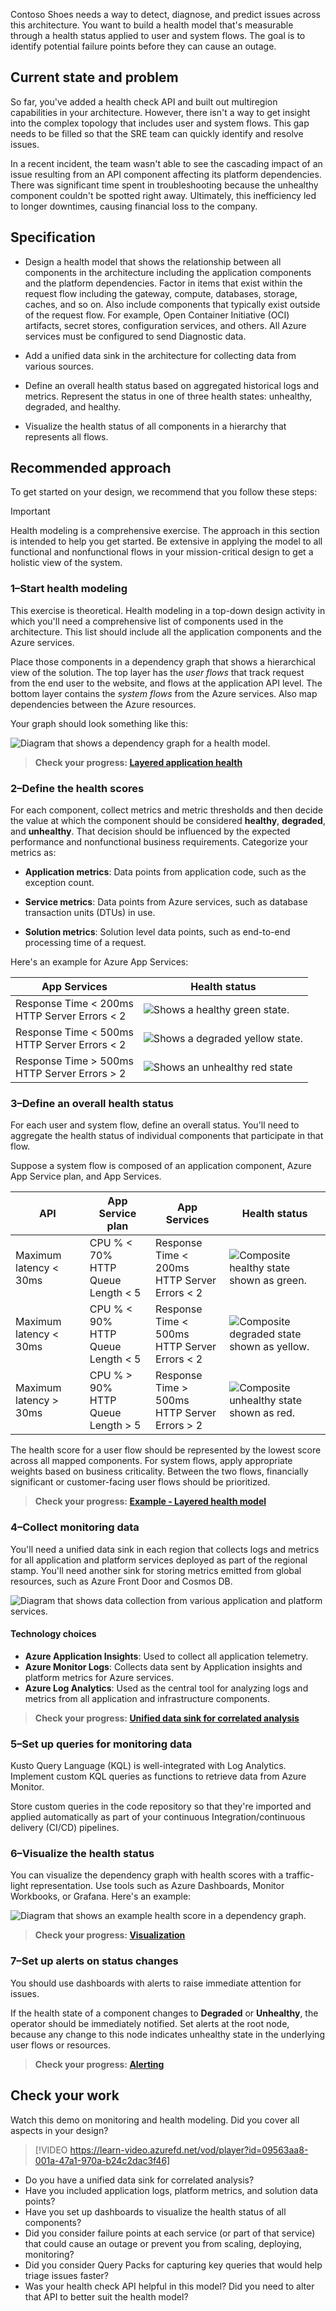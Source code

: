 Contoso Shoes needs a way to detect, diagnose, and predict issues across this architecture. You want to build a health model that's measurable through a health status applied to user and system flows. The goal is to identify potential failure points before they can cause an outage.

## Current state and problem

So far, you've added a health check API and built out multiregion capabilities in your architecture. However, there isn't a way to get insight into the complex topology that includes user and system flows. This gap needs to be filled so that the SRE team can quickly identify and resolve issues.

In a recent incident, the team wasn't able to see the cascading impact of an issue resulting from an API component affecting its platform dependencies. There was significant time spent in troubleshooting because the unhealthy component couldn't be spotted right away. Ultimately, this inefficiency led to longer downtimes, causing financial loss to the company.

## Specification

- Design a health model that shows the relationship between all components in the architecture including the application components and the platform dependencies. Factor in items that exist within the request flow including the gateway, compute, databases, storage, caches, and so on. Also include components that typically exist outside of the request flow. For example, Open Container Initiative (OCI) artifacts, secret stores, configuration services, and others. All Azure services must be configured to send Diagnostic data.

- Add a unified data sink in the architecture for collecting data from various sources.

- Define an overall health status based on aggregated historical logs and metrics. Represent the status in one of three health states: unhealthy, degraded, and healthy.

- Visualize the health status of all components in a hierarchy that represents all flows.

## Recommended approach

To get started on your design, we recommend that you follow these steps:

> [!IMPORTANT]
> Health modeling is a comprehensive exercise. The approach in this section is intended to help you get started. Be extensive in applying the model to all functional and nonfunctional flows in your mission-critical design to get a holistic view of the system.

### 1&ndash;Start health modeling

This exercise is theoretical. Health modeling in a top-down design activity in which you'll need a comprehensive list of components used in the architecture. This list should include all the application components and the Azure services.

Place those components in a dependency graph that shows a hierarchical view of the solution. The top layer has the _user flows_ that track request from the end user to the website, and flows at the application API level. The bottom layer contains the _system flows_ from the Azure services. Also map dependencies between the Azure resources.

Your graph should look something like this:

![Diagram that shows a dependency graph for a health model.](../media/health-model.png)

> **Check your progress: [Layered application health](/azure/architecture/framework/mission-critical/mission-critical-health-modeling#layered-application-health)**

### 2&ndash;Define the health scores

For each component, collect metrics and metric thresholds and then decide the value at which the component should be considered **healthy**, **degraded**, and **unhealthy**. That decision should be influenced by the expected performance and nonfunctional business requirements. Categorize your metrics as:

- **Application metrics**: Data points from application code​, such as the exception count​.

- **Service metrics**: Data points from Azure services​, such as database transaction units (DTUs) in use​.

- **Solution metrics**: Solution level data points, such as end-to-end processing time of a request.

Here's an example for Azure App Services:

|App Services|Health status|
|---|---|
|Response Time < 200ms</br>HTTP Server Errors < 2|![Shows a healthy green state.](../media/healthy.svg)
|Response Time < 500ms</br>HTTP Server Errors < 2|![Shows a degraded yellow state.](../media/degraded.svg)
|Response Time > 500ms</br>HTTP Server Errors > 2|![Shows an unhealthy red state](../media/unhealthy.svg)

### 3&ndash;Define an overall health status

For each user and system flow, define an overall status. You'll need to aggregate the health status of individual components that participate in that flow.

Suppose a system flow is composed of an application component, Azure App Service plan, and App Services.  

|API|App Service plan|App Services|Health status|
|---|---|---|---|
|Maximum latency < 30ms |CPU % < 70%</br> HTTP Queue Length < 5|Response Time < 200ms</br>HTTP Server Errors < 2| ![Composite healthy state shown as green.](../media/healthy.svg)
|Maximum latency < 30ms|CPU % < 90%</br> HTTP Queue Length < 5|Response Time < 500ms</br>HTTP Server Errors < 2|![Composite degraded state shown as yellow.](../media/degraded.svg)
| Maximum latency > 30ms |CPU % > 90%</br>  HTTP Queue Length > 5 </br>|Response Time > 500ms</br> HTTP Server Errors > 2 |![Composite unhealthy state shown as red.](../media/unhealthy.svg)

The health score for a user flow should be represented by the lowest score across all mapped components. For system flows, apply appropriate weights based on business criticality. Between the two flows, financially significant or customer-facing user flows should be prioritized.

> **Check your progress: [Example - Layered health model](/azure/architecture/framework/mission-critical/mission-critical-health-modeling#example---layered-health-model)**

### 4&ndash;Collect monitoring data

You'll need a unified data sink in each region that collects logs and metrics for all application and platform services deployed as part of the regional stamp. You'll need another sink for storing metrics emitted from global resources, such as Azure Front Door and Cosmos DB.

![Diagram that shows data collection from various application and platform services.](../media/data-collection.png)

#### Technology choices

- **Azure Application Insights**: Used to collect all application telemetry.
- **Azure Monitor Logs**: Collects data sent by Application insights and platform metrics for Azure services.
- **Azure Log Analytics**: Used as the central tool for analyzing logs and metrics from all application and infrastructure components.

> **Check your progress: [Unified data sink for correlated analysis](/azure/architecture/framework/mission-critical/mission-critical-health-modeling#unified-data-sink-for-correlated-analysis)**

### 5&ndash;Set up queries for monitoring data

Kusto Query Language (KQL) is well-integrated with Log Analytics. Implement custom KQL queries as functions to retrieve data from Azure Monitor.

Store custom queries in the code repository so that they're imported and applied automatically as part of your continuous Integration/continuous delivery (CI/CD) pipelines.

### 6&ndash;Visualize the health status

You can visualize the dependency graph with health scores with a traffic-light representation. Use tools such as Azure Dashboards, Monitor Workbooks, or Grafana. Here's an example:

![Diagram that shows an example health score in a dependency graph.](../media/mission-critical-example-fault-states.png)

> **Check your progress: [Visualization](/azure/architecture/framework/mission-critical/mission-critical-health-modeling#visualization)**

### 7&ndash;Set up alerts on status changes

You should use dashboards with alerts to raise immediate attention for issues.

If the health state of a component changes to **Degraded** or **Unhealthy**, the operator should be immediately notified. Set alerts at the root node, because any change to this node indicates unhealthy state in the underlying user flows or resources.

> **Check your progress: [Alerting](/azure/architecture/reference-architectures/containers/aks-mission-critical/mission-critical-health-modeling#alerting)**

## Check your work

Watch this demo on monitoring and health modeling. Did you cover all aspects in your design?

> [!VIDEO https://learn-video.azurefd.net/vod/player?id=09563aa8-001a-47a1-970a-b24c2dac3f46]

- Do you have a unified data sink for correlated analysis?
- Have you included application logs, platform metrics, and solution data points?
- Have you set up dashboards to visualize the health status of all components?
- Did you consider failure points at each service (or part of that service) that could cause an outage or prevent you from scaling, deploying, monitoring?
- Did you consider Query Packs for capturing key queries that would help triage issues faster?
- Was your health check API helpful in this model? Did you need to alter that API to better suit the health model?
